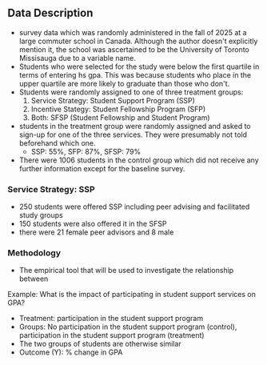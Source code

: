 ## Data Description

- survey data which was randomly administered in the fall of 2025 at a large commuter school in Canada. Although the author doesn't explicitly mention it, the school was ascertained to be the University of Toronto Missisauga due to a variable name.
- Students who were selected for the study were below the first quartile in terms of entering hs gpa. This was because students who place in the upper quartile are more likely to graduate than those who don't.
- Students were randomly assigned to one of three treatment groups:
  1) Service Strategy: Student Support Program (SSP)
  2) Incentive Stategy: Student Fellowship Program (SFP)
  3) Both: SFSP (Student Fellowship and Student Program)
- students in the treatment group were randomly assigned and asked to sign-up for one of the three services. They were presumably not told beforehand which one.
  - SSP: 55%, SFP: 87%, SFSP: 79%
- There were 1006 students in the control group which did not receive any further information except for the baseline survey.

### Service Strategy: SSP
- 250 students were offered SSP including peer advising and facilitated study groups
- 150 students were also offered it in the SFSP
- there were 21 female peer advisors and 8 male

### Methodology
- The empirical tool that will be used to investigate the relationship between 

Example: What is the impact of participating in student support services on GPA?
- Treatment: participation in the student support program
- Groups: No participation in the student support program (control), participation in the student support program (treatment)
- The two groups of students are otherwise similar
- Outcome (Y): % change in GPA


